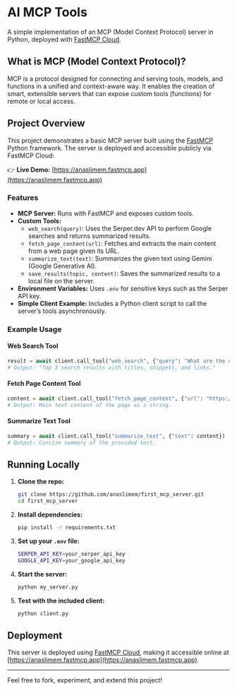 # AI MCP Tools

A simple implementation of an MCP (Model Context Protocol) server in Python, deployed with [FastMCP Cloud](https://anaslimem.fastmcp.app).

## What is MCP (Model Context Protocol)?

MCP is a protocol designed for connecting and serving tools, models, and functions in a unified and context-aware way. It enables the creation of smart, extensible servers that can expose custom tools (functions) for remote or local access.

## Project Overview

This project demonstrates a basic MCP server built using the [FastMCP](https://github.com/fastmcp/fastmcp) Python framework. The server is deployed and accessible publicly via FastMCP Cloud:

👉 **Live Demo:** [https://anaslimem.fastmcp.app](https://anaslimem.fastmcp.app)

### Features

- **MCP Server:** Runs with FastMCP and exposes custom tools.
- **Custom Tools:**
  - `web_search(query)`: Uses the Serper.dev API to perform Google searches and returns summarized results.
  - `fetch_page_content(url)`: Fetches and extracts the main content from a web page given its URL.
  - `summarize_text(text)`: Summarizes the given text using Gemini (Google Generative AI).
  - `save_results(topic, content)`: Saves the summarized results to a local file on the server.
- **Environment Variables:** Uses `.env` for sensitive keys such as the Serper API key.
- **Simple Client Example:** Includes a Python client script to call the server’s tools asynchronously.

### Example Usage

#### Web Search Tool

```python
result = await client.call_tool("web_search", {"query": "What are the difference between chatgpt and gemini"})
# Output: "Top 3 search results with titles, snippets, and links."
```

#### Fetch Page Content Tool

```python
content = await client.call_tool("fetch_page_content", {"url": "https://example.com"})
# Output: Main text content of the page as a string.
```

#### Summarize Text Tool

```python
summary = await client.call_tool("summarize_text", {"text": content})
# Output: Concise summary of the provided text.
```

## Running Locally

1. **Clone the repo:**

   ```bash
   git clone https://github.com/anaslimem/first_mcp_server.git
   cd first_mcp_server
   ```

2. **Install dependencies:**

   ```bash
   pip install -r requirements.txt
   ```

3. **Set up your `.env` file:**

   ```bash
   SERPER_API_KEY=your_serper_api_key
   GOOGLE_API_KEY=your_google_api_key
   ```

4. **Start the server:**

   ```bash
   python my_server.py
   ```

5. **Test with the included client:**

   ```bash
   python client.py
   ```

## Deployment

This server is deployed using [FastMCP Cloud](https://fastmcp.app), making it accessible online at [https://anaslimem.fastmcp.app](https://anaslimem.fastmcp.app).

---

Feel free to fork, experiment, and extend this project!
